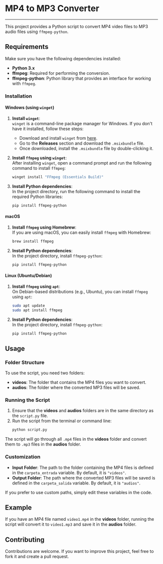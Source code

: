 # MP4 to MP3 Converter
---

This project provides a Python script to convert MP4 video files to MP3 audio files using `ffmpeg-python`.

## Requirements

Make sure you have the following dependencies installed:

- **Python 3.x**  
- **ffmpeg**: Required for performing the conversion.  
- **ffmpeg-python**: Python library that provides an interface for working with `ffmpeg`.

### Installation

#### Windows (using `winget`)

1. **Install `winget`**:  
   `winget` is a command-line package manager for Windows. If you don't have it installed, follow these steps:
   - Download and install `winget` from [here](https://github.com/microsoft/winget-cli).
   - Go to the **Releases** section and download the `.msixbundle` file.
   - Once downloaded, install the `.msixbundle` file by double-clicking it.

2. **Install `ffmpeg` using `winget`**:  
   After installing `winget`, open a command prompt and run the following command to install `ffmpeg`:

   ```bash
   winget install "FFmpeg (Essentials Build)"
   ```

3. **Install Python dependencies**:  
   In the project directory, run the following command to install the required Python libraries:

   ```bash
   pip install ffmpeg-python
   ```

#### macOS

1. **Install `ffmpeg` using Homebrew**:  
   If you are using macOS, you can easily install `ffmpeg` with Homebrew:

   ```bash
   brew install ffmpeg
   ```

2. **Install Python dependencies**:  
   In the project directory, install `ffmpeg-python`:

   ```bash
   pip install ffmpeg-python
   ```

#### Linux (Ubuntu/Debian)

1. **Install `ffmpeg` using `apt`**:  
   On Debian-based distributions (e.g., Ubuntu), you can install `ffmpeg` using `apt`:

   ```bash
   sudo apt update
   sudo apt install ffmpeg
   ```

2. **Install Python dependencies**:  
   In the project directory, install `ffmpeg-python`:

   ```bash
   pip install ffmpeg-python
   ```

## Usage

### Folder Structure

To use the script, you need two folders:

- **videos**: The folder that contains the MP4 files you want to convert.
- **audios**: The folder where the converted MP3 files will be saved.

### Running the Script

1. Ensure that the **videos** and **audios** folders are in the same directory as the `script.py` file.
2. Run the script from the terminal or command line:
   ```bash
   python script.py
   ```

The script will go through all `.mp4` files in the **videos** folder and convert them to `.mp3` files in the **audios** folder.

### Customization

- **Input Folder**: The path to the folder containing the MP4 files is defined in the `carpeta_entrada` variable. By default, it is `"videos"`.
- **Output Folder**: The path where the converted MP3 files will be saved is defined in the `carpeta_salida` variable. By default, it is `"audios"`.

If you prefer to use custom paths, simply edit these variables in the code.

## Example

If you have an MP4 file named `video1.mp4` in the **videos** folder, running the script will convert it to `video1.mp3` and save it in the **audios** folder.

## Contributing

Contributions are welcome. If you want to improve this project, feel free to fork it and create a pull request.